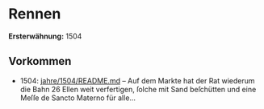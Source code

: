 # Rennen

**Ersterwähnung:** 1504

## Vorkommen
- 1504: [jahre/1504/README.md](../jahre/1504/README.md) – Auf dem Markte hat der Rat
wiederum die Bahn 26 Ellen weit verfertigen, ſolche mit
Sand beſchütten und eine Meſſe de Sancto Materno für
alle...
